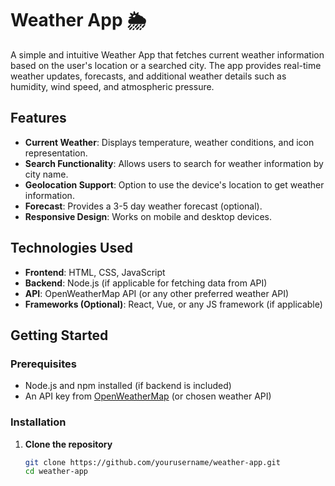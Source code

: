 # Weather App 🌦️

A simple and intuitive Weather App that fetches current weather information based on the user's location or a searched city. The app provides real-time weather updates, forecasts, and additional weather details such as humidity, wind speed, and atmospheric pressure.

## Features

- **Current Weather**: Displays temperature, weather conditions, and icon representation.
- **Search Functionality**: Allows users to search for weather information by city name.
- **Geolocation Support**: Option to use the device's location to get weather information.
- **Forecast**: Provides a 3-5 day weather forecast (optional).
- **Responsive Design**: Works on mobile and desktop devices.

## Technologies Used

- **Frontend**: HTML, CSS, JavaScript
- **Backend**: Node.js (if applicable for fetching data from API)
- **API**: OpenWeatherMap API (or any other preferred weather API)
- **Frameworks (Optional)**: React, Vue, or any JS framework (if applicable)

## Getting Started

### Prerequisites

- Node.js and npm installed (if backend is included)
- An API key from [OpenWeatherMap](https://openweathermap.org/api) (or chosen weather API)

### Installation

1. **Clone the repository**
   ```bash
   git clone https://github.com/yourusername/weather-app.git
   cd weather-app

